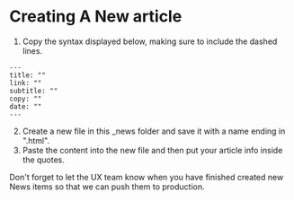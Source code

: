 # Creating A New article

1. Copy the syntax displayed below, making sure to include the dashed lines.

```
---
title: ""
link: ""
subtitle: ""
copy: ""
date: ""
---
```

2. Create a new file in this _news folder and save it with a name ending in ".html".
3. Paste the content into the new file and then put your article info inside the quotes.

Don't forget to let the UX team know when you have finished created new News items so that we can push them to production.
